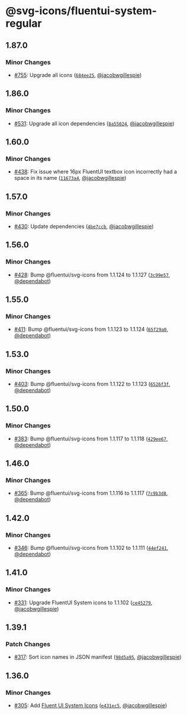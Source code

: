 # @svg-icons/fluentui-system-regular

## 1.87.0

### Minor Changes

- [#755](https://github.com/svg-icons/svg-icons/pull/755): Upgrade all icons ([`684ee25`](https://github.com/svg-icons/svg-icons/commit/684ee2517cb82c5164eb2297ac6e844737c16c44), [@jacobwgillespie](https://github.com/jacobwgillespie))

## 1.86.0

### Minor Changes

- [#531](https://github.com/svg-icons/svg-icons/pull/531): Upgrade all icon dependencies ([`8a55024`](https://github.com/svg-icons/svg-icons/commit/8a550249c75e25eea01eb1cc5bac7b786bf798f9), [@jacobwgillespie](https://github.com/jacobwgillespie))

## 1.60.0

### Minor Changes

- [#438](https://github.com/svg-icons/svg-icons/pull/438): Fix issue where 16px FluentUI textbox icon incorrectly had a space in its name ([`11673a4`](https://github.com/svg-icons/svg-icons/commit/11673a4e8002f266374fc80e20e7c126c55e8a1a), [@jacobwgillespie](https://github.com/jacobwgillespie))

## 1.57.0

### Minor Changes

- [#430](https://github.com/svg-icons/svg-icons/pull/430): Update dependencies ([`4be7ccb`](https://github.com/svg-icons/svg-icons/commit/4be7ccbf5772929474fb3245b6280b03b070d81c), [@jacobwgillespie](https://github.com/jacobwgillespie))

## 1.56.0

### Minor Changes

- [#428](https://github.com/svg-icons/svg-icons/pull/428): Bump @fluentui/svg-icons from 1.1.124 to 1.1.127 ([`3c99e57`](https://github.com/svg-icons/svg-icons/commit/3c99e577ec1394523f8a46a29c2cf0332784f6da), [@dependabot](https://github.com/apps/dependabot))

## 1.55.0

### Minor Changes

- [#411](https://github.com/svg-icons/svg-icons/pull/411): Bump @fluentui/svg-icons from 1.1.123 to 1.1.124 ([`65f29a0`](https://github.com/svg-icons/svg-icons/commit/65f29a004356267e81d47eba20e9c3b1029bd8e2), [@dependabot](https://github.com/apps/dependabot))

## 1.53.0

### Minor Changes

- [#403](https://github.com/svg-icons/svg-icons/pull/403): Bump @fluentui/svg-icons from 1.1.122 to 1.1.123 ([`6526f3f`](https://github.com/svg-icons/svg-icons/commit/6526f3f42e88f0d52e31ce9ee957ac3671ddddcc), [@dependabot](https://github.com/apps/dependabot))

## 1.50.0

### Minor Changes

- [#383](https://github.com/svg-icons/svg-icons/pull/383): Bump @fluentui/svg-icons from 1.1.117 to 1.1.118 ([`429ee67`](https://github.com/svg-icons/svg-icons/commit/429ee6758bbd65aec40179d175e2133813b2545f), [@dependabot](https://github.com/apps/dependabot))

## 1.46.0

### Minor Changes

- [#365](https://github.com/svg-icons/svg-icons/pull/365): Bump @fluentui/svg-icons from 1.1.116 to 1.1.117 ([`7c9b3d8`](https://github.com/svg-icons/svg-icons/commit/7c9b3d888fcf74eaea97282c03fa1eb020a76db6), [@dependabot](https://github.com/apps/dependabot))

## 1.42.0

### Minor Changes

- [#346](https://github.com/svg-icons/svg-icons/pull/346): Bump @fluentui/svg-icons from 1.1.102 to 1.1.111 ([`44ef241`](https://github.com/svg-icons/svg-icons/commit/44ef241bf93a0252de40b4b0d9f098be06a1f2ac), [@dependabot](https://github.com/apps/dependabot))

## 1.41.0

### Minor Changes

- [#331](https://github.com/svg-icons/svg-icons/pull/331): Upgrade FluentUI System icons to 1.1.102 ([`ce45279`](https://github.com/svg-icons/svg-icons/commit/ce45279d067837030b58f0179157bb504639942f), [@jacobwgillespie](https://github.com/jacobwgillespie))

## 1.39.1

### Patch Changes

- [#317](https://github.com/svg-icons/svg-icons/pull/317): Sort icon names in JSON manifest ([`98d5a95`](https://github.com/svg-icons/svg-icons/commit/98d5a952a2249024e378e0c7707428406d14bcd8), [@jacobwgillespie](https://github.com/jacobwgillespie))

## 1.36.0

### Minor Changes

- [#305](https://github.com/svg-icons/svg-icons/pull/305): Add [Fluent UI System Icons](https://github.com/microsoft/fluentui-system-icons) ([`e431ec5`](https://github.com/svg-icons/svg-icons/commit/e431ec516a3d30f1690a3a6c7b57959865ab4aac), [@jacobwgillespie](https://github.com/jacobwgillespie))
